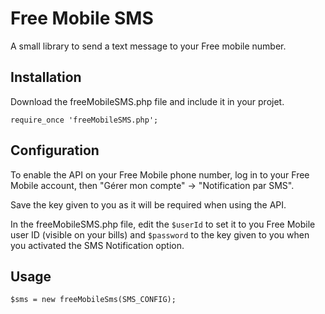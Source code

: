 # Free Mobile SMS
A small library to send a text message to your Free mobile number.


## Installation
Download the freeMobileSMS.php file and include it in your projet.

`require_once 'freeMobileSMS.php';`

## Configuration
To enable the API on your Free Mobile phone number, log in to your Free Mobile account, then "Gérer mon compte" -> "Notification par SMS".

Save the key given to you as it will be required when using the API.

In the freeMobileSMS.php file, edit the `$userId` to set it to you Free Mobile user ID (visible on your bills) and `$password` to the key given to you when you activated the SMS Notification option.

## Usage

`$sms = new freeMobileSms(SMS_CONFIG);`
